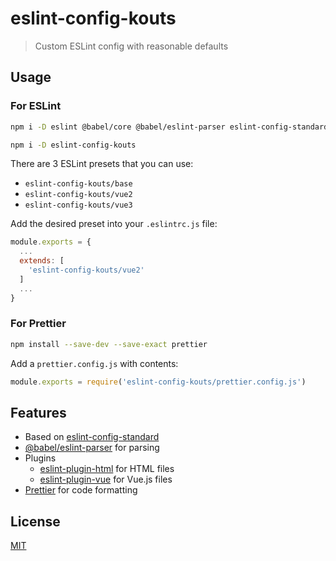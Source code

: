 # eslint-config-kouts

> Custom ESLint config with reasonable defaults

## Usage

### For ESLint

```bash
npm i -D eslint @babel/core @babel/eslint-parser eslint-config-standard eslint-plugin-html eslint-plugin-import eslint-plugin-node eslint-plugin-promise@^4.3.1 eslint-plugin-vue
```

```bash
npm i -D eslint-config-kouts
```

There are 3 ESLint presets that you can use:
- `eslint-config-kouts/base`
- `eslint-config-kouts/vue2`
- `eslint-config-kouts/vue3`

Add the desired preset into your `.eslintrc.js` file:

```javascript
module.exports = {
  ...
  extends: [
    'eslint-config-kouts/vue2'
  ]
  ...
}
```

### For Prettier

```bash
npm install --save-dev --save-exact prettier
```

Add a `prettier.config.js` with contents:

```javascript
module.exports = require('eslint-config-kouts/prettier.config.js')
```

## Features

- Based on [eslint-config-standard](https://github.com/standard/eslint-config-standard)
- [@babel/eslint-parser](https://www.npmjs.com/package/@babel/eslint-parser) for parsing
- Plugins
  - [eslint-plugin-html](https://github.com/BenoitZugmeyer/eslint-plugin-html) for HTML files
  - [eslint-plugin-vue](https://github.com/vuejs/eslint-plugin-vue/) for Vue.js files
- [Prettier](https://prettier.io) for code formatting

## License

[MIT](http://opensource.org/licenses/MIT)
